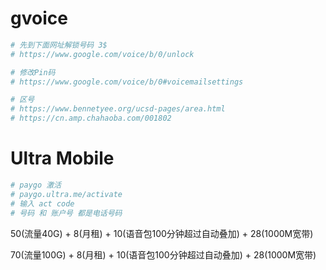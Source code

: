 # gvoice
```bash
# 先到下面网址解锁号码 3$
# https://www.google.com/voice/b/0/unlock

# 修改Pin码
# https://www.google.com/voice/b/0#voicemailsettings

# 区号
# https://www.bennetyee.org/ucsd-pages/area.html
# https://cn.amp.chahaoba.com/001802

```

# Ultra Mobile
```bash
# paygo 激活
# paygo.ultra.me/activate
# 输入 act code
# 号码 和 账户号 都是电话号码

```


50(流量40G) + 8(月租) + 10(语音包100分钟超过自动叠加) + 28(1000M宽带)

70(流量100G) + 8(月租) + 10(语音包100分钟超过自动叠加) + 28(1000M宽带)